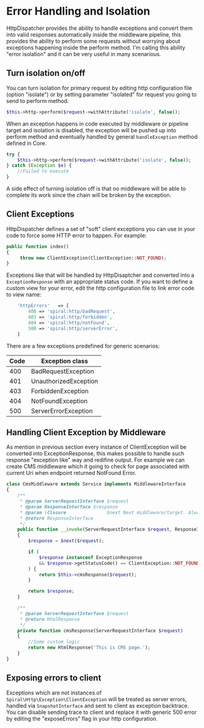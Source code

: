 # Error Handling and Isolation
HttpDispatcher provides the ability to handle exceptions and convert them into valid responses automatically inside the middleware pipeline, this provides the ability to perform some
requests without worrying about exceptions happening inside the perform method. I'm calling this ability "error isolation" and it can be very useful in many scenarious.

## Turn isolation on/off
You can turn isolation for primary request by editing http configuration file (option "isolate") or by setting parameter "isolated" for request you going to send to perform method.

```php
$this->http->perform($request->withAttribute('isolate', false));
```

When an exception happens in code executed by middleware or pipeline target and isolation is disabled, the exception will be pushed up into perform method and eventually handled by general `handleException` method defined in Core.

```php
try {
    $this->http->perform($request->withAttribute('isolate', false));
} catch (Exception $e) {
    //Failed to execute
}

```

A side effect of turning isolation off is that no middleware will be able to complete its work since the chain will be broken by the exception.

## Client Exceptions
HttpDispatcher defines a set of "soft" client exceptions you can use in your code to force some HTTP error to happen. For example:

```php
public function index()
{
     throw new ClientException(ClientException::NOT_FOUND);
}
```

Exceptions like that will be handled by HttpDisaptcher and converted into a `ExceptionResponse` with an appropriate status code. If you want to define a custom view for your error, edit the http configuration file to link error code to view name:

```php
    'httpErrors'   => [
        400 => 'spiral:http/badRequest',
        403 => 'spiral:http/forbidden',
        404 => 'spiral:http/notFound',
        500 => 'spiral:http/serverError',
    ]
```

There are a few exceptions predefined for generic scenarios:

| Code | Exception class       |
| ---  | ---                   |
| 400  | BadRequestException   |
| 401  | UnauthorizedException |
| 403  | ForbiddenException    |
| 404  | NotFoundException     |
| 500  | ServerErrorException  |

## Handling Client Exception by Middleware
As mention in previous section every instance of ClientException will be converted into ExceptionResponse, this makes possible to handle such response "exception like" way and redifine output. For example we can create CMS middleware which it going to check for page associated with current Uri when endpoint returned NotFound Error.

```php
class CmsMiddleware extends Service implements MiddlewareInterface
{
    /**
     * @param ServerRequestInterface $request
     * @param ResponseInterface $response
     * @param \Closure               $next Next middleware/target. Always returns ResponseInterface.
     * @return ResponseInterface
     */
    public function __invoke(ServerRequestInterface $request, ResponseInterface $response, \Closure $next)
    {
        $response = $next($request);

        if (
            $response instanceof ExceptionResponse
            && $response->getStatusCode() == ClientException::NOT_FOUND
        ) {
            return $this->cmsResponse($request);
        }

        return $response;
    }

    /**
     * @param ServerRequestInterface $request
     * @return HtmlResponse
     */
    private function cmsResponse(ServerRequestInterface $request)
    {
        //Some custom logic
        return new HtmlResponse('This is CMS page.');
    }
}
```

## Exposing errors to client
Exceptions which are not instances of `Spiral\Http\Exception\ClientException` will be treated as server errors, handled via `SnapshotInterface` and sent to client as exception backtrace. You can disable sending trace to client and replace it with generic 500 error by editing the "exposeErrors" flag in your http configuration.
